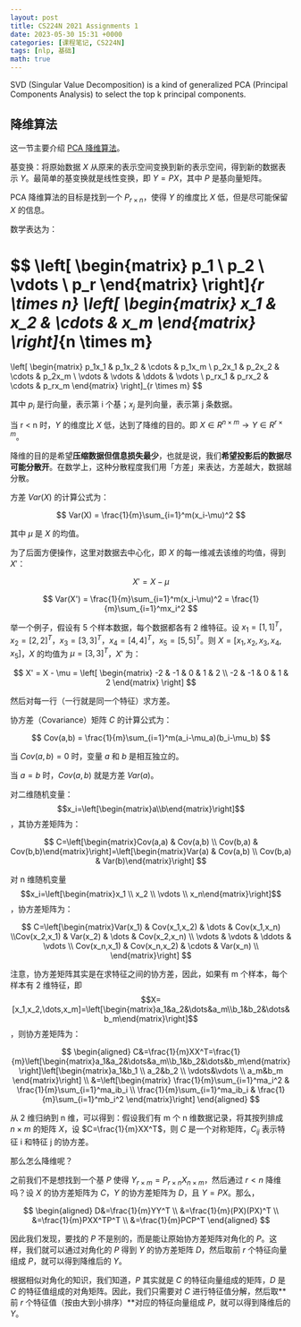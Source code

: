 ```yaml
---
layout: post
title: CS224N 2021 Assignments 1
date: 2023-05-30 15:31 +0000
categories: [课程笔记, CS224N]
tags: [nlp, 基础]
math: true
---
```


SVD (Singular Value Decomposition) is a kind of generalized PCA (Principal Components Analysis) to select the top k principal components.

## 降维算法

这一节主要介绍 [PCA 降维算法](https://www.showmeai.tech/article-detail/198)。

基变换：将原始数据 $X$ 从原来的表示空间变换到新的表示空间，得到新的数据表示 $Y$。最简单的基变换就是线性变换，即 $Y = PX$，其中 $P$ 是基向量矩阵。

PCA 降维算法的目标是找到一个 $P_{r\times n}$，使得 $Y$ 的维度比 $X$ 低，但是尽可能保留 $X$ 的信息。

数学表达为：

$$
\left[
\begin{matrix}
p_1 \\
p_2 \\
\vdots \\
p_r
\end{matrix}
\right]_{r \times n}
\left[
\begin{matrix}
x_1 & x_2 & \cdots & x_m
\end{matrix}
\right]_{n \times m}
=
\left[
\begin{matrix}
p_1x_1 & p_1x_2 & \cdots & p_1x_m \\
p_2x_1 & p_2x_2 & \cdots & p_2x_m \\
\vdots & \vdots & \ddots & \vdots \\
p_rx_1 & p_rx_2 & \cdots & p_rx_m
\end{matrix}
\right]_{r \times m}
$$

其中 $p_i$ 是行向量，表示第 i 个基；$x_j$ 是列向量，表示第 j 条数据。

当 r < n 时，$Y$ 的维度比 $X$ 低，达到了降维的目的。即 $X\in R^{n\times m}\to Y\in R^{r\times m}$。

降维的目的是希望**压缩数据但信息损失最少**，也就是说，我们**希望投影后的数据尽可能分散开**。在数学上，这种分散程度我们用「方差」来表达，方差越大，数据越分散。

方差 $Var(X)$ 的计算公式为：

$$
Var(X) = \frac{1}{m}\sum_{i=1}^m(x_i-\mu)^2
$$

其中 $\mu$ 是 $X$ 的均值。

为了后面方便操作，这里对数据去中心化，即 $X$ 的每一维减去该维的均值，得到 $X'$：

$$
X' = X - \mu
$$

$$
Var(X') = \frac{1}{m}\sum_{i=1}^m(x_i-\mu)^2 = \frac{1}{m}\sum_{i=1}^mx_i^2
$$

举一个例子，假设有 5 个样本数据，每个数据都各有 2 维特征。设 $x_1=[1,1]^T$，$x_2=[2,2]^T$，$x_3=[3,3]^T$，$x_4=[4,4]^T$，$x_5=[5,5]^T$。则 $X=[x_1,x_2,x_3,x_4,x_5]$，$X$ 的均值为 $\mu=[3,3]^T$，$X'$ 为：

$$
X' = X - \mu = \left[
\begin{matrix}
-2 & -1 & 0 & 1 & 2 \\
-2 & -1 & 0 & 1 & 2
\end{matrix}
\right]
$$

然后对每一行（一行就是同一个特征）求方差。

协方差（Covariance）矩阵 $C$ 的计算公式为：

$$
Cov(a,b) = \frac{1}{m}\sum_{i=1}^m(a_i-\mu_a)(b_i-\mu_b)
$$

当 $Cov(a,b)=0$ 时，变量 $a$ 和 $b$ 是相互独立的。

当 $a=b$ 时，$Cov(a,b)$ 就是方差 $Var(a)$。

对二维随机变量：$$x_i=\left[\begin{matrix}a\\b\end{matrix}\right]$$，其协方差矩阵为：

$$
C=\left[\begin{matrix}Cov(a,a) & Cov(a,b) \\ Cov(b,a) & Cov(b,b)\end{matrix}\right]=\left[\begin{matrix}Var(a) & Cov(a,b) \\ Cov(b,a) & Var(b)\end{matrix}\right]
$$


对 n 维随机变量 $$x_i=\left[\begin{matrix}x_1 \\ x_2 \\ \vdots \\ x_n\end{matrix}\right]$$，协方差矩阵为：

$$
C=\left[\begin{matrix}Var(x_1) & Cov(x_1,x_2) & \dots & Cov(x_1,x_n) \\Cov(x_2,x_1) & Var(x_2) & \dots & Cov(x_2,x_n) \\ \vdots & \vdots & \ddots & \vdots \\ Cov(x_n,x_1) & Cov(x_n,x_2) & \cdots & Var(x_n) \\ \end{matrix}\right]
$$

注意，协方差矩阵其实是在求特征之间的协方差，因此，如果有 m 个样本，每个样本有 2 维特征，即 $$X=[x_1,x_2,\dots,x_m]=\left[\begin{matrix}a_1&a_2&\dots&a_m\\b_1&b_2&\dots&b_m\end{matrix}\right]$$，则协方差矩阵为：

$$
\begin{aligned}
    C&=\frac{1}{m}XX^T=\frac{1}{m}\left[\begin{matrix}a_1&a_2&\dots&a_m\\b_1&b_2&\dots&b_m\end{matrix}\right]\left[\begin{matrix}a_1&b_1 \\ a_2&b_2 \\ \vdots&\vdots \\ a_m&b_m \end{matrix}\right] \\
    &=\left[\begin{matrix}
        \frac{1}{m}\sum_{i=1}^ma_i^2 & \frac{1}{m}\sum_{i=1}^ma_ib_i \\
        \frac{1}{m}\sum_{i=1}^ma_ib_i & \frac{1}{m}\sum_{i=1}^mb_i^2
    \end{matrix}\right]
\end{aligned}
$$

从 2 维归纳到 n 维，可以得到：假设我们有 m 个 n 维数据记录，将其按列排成 $n\times m$ 的矩阵 $X$，设 $C=\frac{1}{m}XX^T$，则 $C$ 是一个对称矩阵，$C_{ij}$ 表示特征 i 和特征 j 的协方差。

那么怎么降维呢？

之前我们不是想找到一个基 $P$ 使得 $Y_{r\times m}=P_{r\times n}X_{n\times m}$，然后通过 $r<n$ 降维吗？设 $X$ 的协方差矩阵为 $C$，$Y$ 的协方差矩阵为 $D$，且 $Y=PX$。那么，

$$
\begin{aligned}
    D&=\frac{1}{m}YY^T \\
    &=\frac{1}{m}(PX)(PX)^T \\
    &=\frac{1}{m}PXX^TP^T \\
    &=\frac{1}{m}PCP^T
\end{aligned}
$$

因此我们发现，要找的 $P$ 不是别的，而是能让原始协方差矩阵对角化的 $P$。这样，我们就可以通过对角化的 $P$ 得到 $Y$ 的协方差矩阵 $D$，然后取前 $r$ 个特征向量组成 $P$，就可以得到降维后的 $Y$。

根据相似对角化的知识，我们知道，$P$ 其实就是 $C$ 的特征向量组成的矩阵，$D$ 是 $C$ 的特征值组成的对角矩阵。因此，我们只需要对 $C$ 进行特征值分解，然后取**前 $r$ 个特征值（按由大到小排序）**对应的特征向量组成 $P$，就可以得到降维后的 $Y$。

